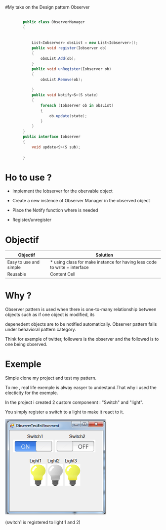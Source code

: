 #My take on the Design pattern  Observer
```csharp

        public class ObserverManager
        {


            List<Iobserver> obsList = new List<Iobserver>();
            public void register(Iobserver ob)
            {
                obsList.Add(ob);
            }
            public void unRegister(Iobserver ob)
            {
                obsList.Remove(ob);

            }
            public void Notify<S>(S state)
            {
                foreach (Iobserver ob in obsList)
                {
                    ob.update(state);
                }
            }
        }
        public interface Iobserver
        {
            void update<S>(S sub);

        }
```
# Ho to use ?

* Implement the Iobserver for the obervable object

* Create a new instence of Observer Manager in the observed object

* Place the Notify function where is needed

* Register/unregister 

# Objectif 

| Objectif  | Solution |
| ------------- | ------------- |
| Easy to use and simple  | * using class for make instance for having less code to write + interface   |
| Reusable  | Content Cell  |



# Why ?

Observer pattern is used when there is one-to-many relationship between objects such as if one object is modified, its

depenedent objects are to be notified automatically. Observer pattern falls under behavioral pattern category.

Think for exemple of twitter, followers is the observer and the followed is to one being observed.

# Exemple

Simple clone my project and test my pattern.

To me , real life exemple is alway easyer to undestand.That why i used the electicity for the exemple.

In the project i created 2 custom componennt : "Switch" and "light".

You simply register a switch to a light to make it react to it.



![alt tag](https://raw.githubusercontent.com/JGLaferte/Observer/master/lightExemple.png)

(switch1 is registered to light 1 and 2)



  
